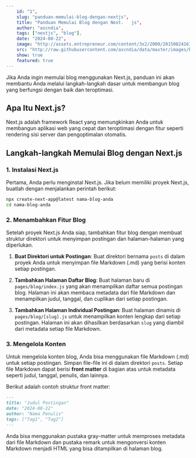 ```yaml
---
    id: "1",
    slug: "panduan-memulai-blog-dengan-nextjs",
    title: "Panduan Memulai Blog dengan Next.   js",
    author: "ascndia",
    tags: ["nextjs", "blog"],
    date: "2024-08-22",
    image: "http://assets.entrepreneur.com/content/3x2/2000/20150824161251-wordpress-blogging-writing-typing-macbook-laptop-computer-technology-business-working.jpeg",
    src: "http://raw.githubusercontent.com/ascndia/data/master/images/blogs/panduan-memulai-blog-dengan-nextjs.md",
    show: true
    featured: true
---
```


Jika Anda ingin memulai blog menggunakan Next.js, panduan ini akan membantu Anda melalui langkah-langkah dasar untuk membangun blog yang berfungsi dengan baik dan teroptimasi.

## Apa Itu Next.js?

Next.js adalah framework React yang memungkinkan Anda untuk membangun aplikasi web yang cepat dan teroptimasi dengan fitur seperti rendering sisi server dan pengoptimalan otomatis.

## Langkah-langkah Memulai Blog dengan Next.js

### 1. Instalasi Next.js

Pertama, Anda perlu menginstal Next.js. Jika belum memiliki proyek Next.js, buatlah dengan menjalankan perintah berikut:

```bash
npx create-next-app@latest nama-blog-anda
cd nama-blog-anda
```

### 2. Menambahkan Fitur Blog

Setelah proyek Next.js Anda siap, tambahkan fitur blog dengan membuat struktur direktori untuk menyimpan postingan dan halaman-halaman yang diperlukan.

1. **Buat Direktori untuk Postingan**: Buat direktori bernama `posts` di dalam proyek Anda untuk menyimpan file Markdown (.md) yang berisi konten setiap postingan.

2. **Tambahkan Halaman Daftar Blog**: Buat halaman baru di `pages/blog/index.js` yang akan menampilkan daftar semua postingan blog. Halaman ini akan membaca metadata dari file Markdown dan menampilkan judul, tanggal, dan cuplikan dari setiap postingan.

3. **Tambahkan Halaman Individual Postingan**: Buat halaman dinamis di `pages/blog/[slug].js` untuk menampilkan konten lengkap dari setiap postingan. Halaman ini akan dihasilkan berdasarkan `slug` yang diambil dari metadata setiap file Markdown.

### 3. Mengelola Konten

Untuk mengelola konten blog, Anda bisa menggunakan file Markdown (.md) untuk setiap postingan. Simpan file-file ini di dalam direktori `posts`. Setiap file Markdown dapat berisi **front matter** di bagian atas untuk metadata seperti judul, tanggal, penulis, dan lainnya.

Berikut adalah contoh struktur front matter:

```markdown
---
title: "Judul Postingan"
date: "2024-08-22"
author: "Nama Penulis"
tags: ["Tag1", "Tag2"]
---
```

Anda bisa menggunakan pustaka gray-matter untuk memproses metadata dari file Markdown dan pustaka remark untuk mengonversi konten Markdown menjadi HTML yang bisa ditampilkan di halaman blog.
